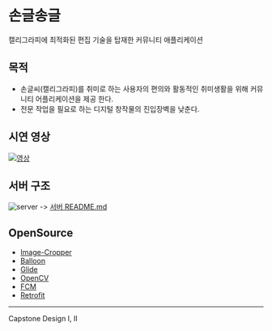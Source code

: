 # 손글송글

캘리그라피에 최적화된 편집 기술을 탑재한 커뮤니티 애플리케이션


## 목적
- 손글씨(캘리그라피)를 취미로 하는 사용자의 편의와 활동적인 취미생활을 위해 커뮤니티 어플리케이션을 제공 한다. 
- 전문 작업을 필요로 하는 디지털 창작물의 진입장벽을 낮춘다.


## 시연 영상
[![영상](http://img.youtube.com/vi/lhNaYsbdN0M/0.jpg)](https://youtu.be/lhNaYsbdN0M?t=0s) 


## 서버 구조
![server](https://user-images.githubusercontent.com/27190708/137101422-1870899f-9556-417a-bed4-cf03f8d5482f.png)
-> [서버 README.md](https://github.com/Kal-MH/songgulsongul/blob/main/Server/README.md)

## OpenSource
- [Image-Cropper](https://github.com/ArthurHub/Android-Image-Cropper)
- [Balloon](https://github.com/skydoves/Balloon)
- [Glide](https://github.com/bumptech/glide)
- [OpenCV](https://opencv.org/)
- [FCM](https://firebase.google.com/docs/cloud-messaging)
- [Retrofit](https://square.github.io/retrofit/)

---------------------
Capstone Design I, II
